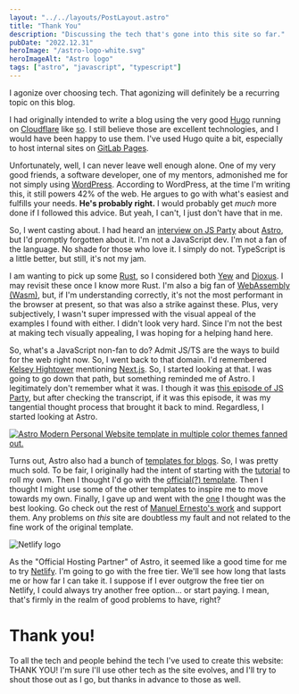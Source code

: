 ```yaml
---
layout: "../../layouts/PostLayout.astro"
title: "Thank You"
description: "Discussing the tech that's gone into this site so far."
pubDate: "2022.12.31"
heroImage: "/astro-logo-white.svg"
heroImageAlt: "Astro logo"
tags: ["astro", "javascript", "typescript"]
---
```


I agonize over choosing tech. That agonizing will definitely be a recurring topic on this blog.

I had originally intended to write a blog using the very good [Hugo](https://gohugo.io/) running on [Cloudflare](https://www.cloudflare.com/) like [so](https://developers.cloudflare.com/pages/framework-guides/deploy-a-hugo-site/). I still believe those are excellent technologies, and I would have been happy to use them. I've used Hugo quite a bit, especially to host internal sites on [GitLab Pages](https://gitlab.com/pages/hugo).

Unfortunately, well, I can never leave well enough alone. One of my very good friends, a software developer, one of my mentors, admonished me for not simply using [WordPress](https://wordpress.com/). According to WordPress, at the time I'm writing this, it still powers 42% of the web. He argues to go with what's easiest and fulfills your needs. **He's probably right.** I would probably get *much* more done if I followed this advice. But yeah, I can't, I just don't have that in me.

So, I went casting about. I had heard an [interview on JS Party](https://changelog.com/jsparty/238) about [Astro](https://astro.build/), but I'd promptly forgotten about it. I'm not a JavaScript dev. I'm not a fan of the language. No shade for those who love it. I simply do not. TypeScript is a little better, but still, it's not my jam.

I am wanting to pick up some [Rust](https://www.rust-lang.org/), so I considered both [Yew](https://yew.rs/) and [Dioxus](https://dioxuslabs.com/). I may revisit these once I know more Rust. I'm also a big fan of [WebAssembly (Wasm)](https://webassembly.org/), but, if I'm understanding correctly, it's not the most performant in the browser at present, so that was also a strike against these. Plus, very subjectively, I wasn't super impressed with the visual appeal of the examples I found with either. I didn't look very hard. Since I'm not the best at making tech visually appealing, I was hoping for a helping hand here.

So, what's a JavaScript non-fan to do? Admit JS/TS are the ways to build for the web right now. So, I went back to that domain. I'd remembered [Kelsey Hightower](https://twitter.com/kelseyhightower) mentioning [Next.js](https://nextjs.org/). So, I started looking at that. I was going to go down that path, but something reminded me of Astro. I legitimately don't remember what it was. I though it was [this episode of JS Party](https://changelog.com/jsparty/256), but after checking the transcript, if it was this episode, it was my tangential thought process that brought it back to mind. Regardless, I started looking at Astro.

[<img alt="Astro Modern Personal Website template in multiple color themes fanned out." src="/astro_modern_personal_website.png">](https://github.com/manuelernestog/astro-modern-personal-website)

Turns out, Astro also had a bunch of [templates for blogs](https://astro.build/themes/blog/). So, I was pretty much sold. To be fair, I originally had the intent of starting with the [tutorial](https://docs.astro.build/en/tutorial/0-introduction/) to roll my own. Then I thought I'd go with the [official(?) template](https://github.com/withastro/astro/tree/main/examples/blog). Then I thought I might use some of the other templates to inspire me to move towards my own. Finally, I gave up and went with the [one](https://github.com/manuelernestog/astro-modern-personal-website) I thought was the best looking. Go check out the rest of [Manuel Ernesto's work](https://github.com/manuelernestog) and support them. Any problems on *this* site are doubtless my fault and not related to the fine work of the original template.

<img alt="Netlify logo" src="/Netlify_logo.svg">

As the "Official Hosting Partner" of Astro, it seemed like a good time for me to try [Netlify](https://www.netlify.com/). I'm going to go with the free tier. We'll see how long that lasts me or how far I can take it. I suppose if I ever outgrow the free tier on Netlify, I could always try another free option... or start paying. I mean, that's firmly in the realm of good problems to have, right?

# Thank you!

To all the tech and people behind the tech I've used to create this website: THANK YOU! I'm sure I'll use other tech as the site evolves, and I'll try to shout those out as I go, but thanks in advance to those as well.